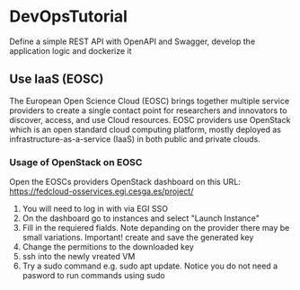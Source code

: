 # DevOpsTutorial
Define a simple REST API with OpenAPI and Swagger, develop the application logic and dockerize it


## Use IaaS (EOSC) 
The European Open Science Cloud (EOSC) brings together multiple service providers to create a single contact point for researchers and innovators to discover, access, and use Cloud resources. EOSC providers use OpenStack which is an open standard cloud computing platform, mostly deployed as infrastructure-as-a-service (IaaS) in both public and private clouds. 


### Usage of OpenStack on EOSC
Open the EOSCs providers  OpenStack dashboard on this URL: https://fedcloud-osservices.egi.cesga.es/project/

1. You will need to log in with via EGI SSO	
2. On the dashboard go to instances and select "Launch Instance"
3. Fill in the requiered fialds. Note depanding on the provider there may be small variations. Important! create and save the generated key
4. Change the permitions to the downloaded key 
5. ssh into the newly vreated VM 
6. Try a sudo command e.g. sudo apt update. Notice you do not need a pasword to run commands using sudo 

